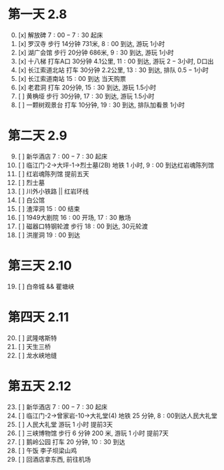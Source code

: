 # 第一天 $2.8$

0. [x] 解放碑  $7:00-7:30$ 起床
1. [x] 罗汉寺  步行 $14$分钟 $731$米, $8:00$ 到达, 游玩 $1$小时
2. [x] 湖广会馆  步行 $20$分钟 $686$米, $9:30$ 到达, 游玩 $1$小时
3. [x] 十八梯  打车A口 $30$分钟 $4.1$公里, $11:00$ 到达, 游玩 $2-3$小时, D口出
4. [x] 长江索道北站 打车 $30$分钟 $2.2$公里, $13:30$ 到达, 排队 $0.5-1$小时
5. [x] 长江索道南站 $15:00$ 到达 当天购票
6. [x] 老君洞 打车 $20$分钟, $15:30$ 到达, 游玩 $1.5$小时
7. [ ] 黄桷垭 步行 $30$分钟, $17:30$ 到达, 游玩 $1.5$小时
8. [ ] 一颗树观景台 打车 $10$分钟, $19:30$ 到达, 排队加看景 $1$小时

# 第二天 $2.9$

9. [ ] 新华酒店  $7:00-7:30$ 起床
10. [ ] 临江门-2->大坪-1->烈士墓(2B) 地铁 $1$ 小时, $9:00$ 到达红岩魂陈列馆
11. [ ] 红岩魂陈列馆 提前五天
12. [ ] 烈士墓
13. [ ] 川外小铁路 || 红岩环线
14. [ ] 白公馆
15. [ ] 渣滓洞 $15:00$ 结束
16. [ ] 1949大剧院 $16:00$ 开场, $17:30$ 散场
17. [ ] 磁器口特钢轮渡 步行 $18:00$ 到达, 30元轮渡
18. [ ] 洪崖洞 $19:00$ 到达

# 第三天 $2.10$

19. [ ] 白帝城 && 瞿塘峡

# 第四天 $2.11$

20. [ ] 武隆喀斯特
21. [ ] 天生三桥
22. [ ] 龙水峡地缝

# 第五天 $2.12$

23. [ ] 新华酒店 $7:00-7:30$ 起床
24. [ ] 临江门-2->曾家岩-10->大礼堂(4) 地铁 $25$ 分钟, $8:00$到达人民大礼堂
25. [ ] 人民大礼堂 游玩 $1$ 小时 提前3天
26. [ ] 三峡博物馆 步行 $6$ 分钟 $200$ 米, 游玩 $1$ 小时 提前7天
27. [ ] 鹅岭公园 打车 $20$ 分钟, $10:30$ 到达
28. [ ] 午饭 李子坝梁山鸡
29. [ ] 回酒店拿东西, 前往机场